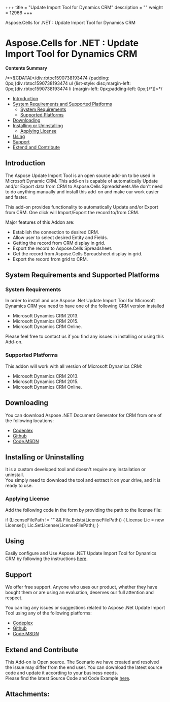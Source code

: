 +++
title = "Update Import Tool for Dynamics CRM" 
description = "" 
weight = 12966 
+++

Aspose.Cells for .NET : Update Import Tool for Dynamics CRM  

# Aspose.Cells for .NET : Update Import Tool for Dynamics CRM


**Contents Summary**

/\*<!\[CDATA\[\*/div.rbtoc1590738193474 {padding: 0px;}div.rbtoc1590738193474 ul {list-style: disc;margin-left: 0px;}div.rbtoc1590738193474 li {margin-left: 0px;padding-left: 0px;}/\*\]\]>\*/

*   [Introduction](#UpdateImportToolforDynamicsCRM-Introduction)
*   [System Requirements and Supported Platforms](#UpdateImportToolforDynamicsCRM-SystemRequirementsandSupportedPlatforms)
    *   [System Requirements](#UpdateImportToolforDynamicsCRM-SystemRequirements)
    *   [Supported Platforms](#UpdateImportToolforDynamicsCRM-SupportedPlatforms)
*   [Downloading](#UpdateImportToolforDynamicsCRM-Downloading)
*   [Installing or Uninstalling](#UpdateImportToolforDynamicsCRM-InstallingorUninstalling)
    *   [Applying License](#UpdateImportToolforDynamicsCRM-ApplyingLicense)
*   [Using](#UpdateImportToolforDynamicsCRM-Using)
*   [Support](#UpdateImportToolforDynamicsCRM-Support)
*   [Extend and Contribute](#UpdateImportToolforDynamicsCRM-ExtendandContribute)

## Introduction

The Aspose Update Import Tool is an open source add-on to be used in Microsoft Dynamic CRM. This add-on is capable of automatically Update and/or Export data from CRM to Aspose.Cells Spreadsheets.We don't need to do anything manually and install this add-on and make our work easier and faster.

This add-on provides functionality to automatically Update and/or Export from CRM. One click will Import/Export the record to/from CRM.

Major features of this Addon are:

*   Establish the connection to desired CRM.
*   Allow user to select desired Entity and Fields.
*   Getting the record from CRM display in grid.
*   Export the record to Aspose.Cells Spreadsheet.
*   Get the record from Aspose.Cells Spreadsheet display in grid.
*   Export the record from grid to CRM.

## System Requirements and Supported Platforms

### System Requirements

In order to install and use Aspose .Net Update Import Tool for Microsoft Dynamics CRM you need to have one of the following CRM version installed

*   Microsoft Dynamics CRM 2013.
*   Microsoft Dynamics CRM 2015.
*   Microsoft Dynamics CRM Online.

Please feel free to contact us if you find any issues in installing or using this Add-on.

### Supported Platforms

This addon will work with all version of Microsoft Dynamics CRM:

*   Microsoft Dynamics CRM 2013.
*   Microsoft Dynamics CRM 2015.
*   Microsoft Dynamics CRM Online.

## Downloading

You can download Aspose .NET Document Generator for CRM from one of the following locations:

*   [Codeplex](https://asposenetcrm.codeplex.com/releases/view/616773)
*   [Github](https://github.com/aspose-cells/Aspose.Cells-for-.NET/releases/tag/AsposeNETUpdateExportTool)
*   [Code.MSDN](https://code.msdn.microsoft.com/Aspose-NET-Update-Import-1f94d3f9)

## Installing or Uninstalling

It is a custom developed tool and doesn't require any installation or uninstall.  
You simply need to download the tool and extract it on your drive, and it is ready to use.

### Applying License

Add the following code in the form by providing the path to the license file:

 if (LicenseFilePath != "" && File.Exists(LicenseFilePath)) {   License Lic = new License();   Lic.SetLicense(LicenseFilePath); }

## Using

Easily configure and Use Aspose .NET Update Import Tool for Dynamics CRM by following the instructions [here](http://www.aspose.com/docs/display/cellsnet/Using+and+Configuring+CRM+Update+Import+Tool).

## Support

We offer free support. Anyone who uses our product, whether they have bought them or are using an evaluation, deserves our full attention and respect.

You can log any issues or suggestions related to Aspose .Net Update Import Tool using any of the following platforms:

*   [Codeplex](https://asposenetcrm.codeplex.com/wikipage?title=Aspose%20.NET%20Update%20Import%20Tool)
*   [Github](https://github.com/aspose-cells/Aspose.Cells-for-.NET/wiki/Aspose-.NET-Update-Import-Tool)
*   [Code.MSDN](https://code.msdn.microsoft.com/Aspose-NET-Update-Import-1f94d3f9#content)

## Extend and Contribute

This Add-on is Open source. The Scenario we have created and resolved the issue may differ from the end user. You can download the latest source code and update it according to your business needs.  
Please find the latest Source Code and Code Example [here](http://www.aspose.com/docs/display/cellsnet/Extend+and+Contribute+to+CRM+Update+Import+Tool).

## Attachments:


